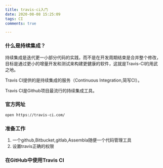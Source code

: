 ```yaml
---
title: travis-ci入门
date: 2020-08-08 15:25:09
tags: CI
comments: true

---
```


### 什么是持续集成？
持续集成是迭代更一小部分代码的实践，而不是在开发周期结束是合并整个修改，目标是通过更小的增量开发和测试来构建更健康的软件，这就是Travis-CI的用武之地。

Travis CI提供的是持续集成的服务（Continuous Integration,简写CI）。

Travis CI是Github项目最流行的持续集成工具。

### 官方网址
```bash
open https://travis-ci.com/
```

### 准备工作
1. 一个github,Bitbucket,gitlab,Assembla随便一个代码管理工具
2. 设置travis正确的权限

### 在GitHub中使用Travis CI
